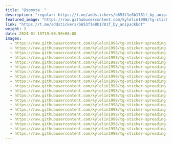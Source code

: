 ```yaml
---
title: "@somyta ."
description: "regular: https://t.me/addstickers/b653f1e8b1781f_by_anipackbot"
featured_image: "https://raw.githubusercontent.com/kylelin1998/tg-sticker-spreading-worldwide-images/main/img/3f9116d3-3ddb-484a-9505-4c821f41b71b.jpg"
link: "https://t.me/addstickers/b653f1e8b1781f_by_anipackbot"
weight: 3
date: 2024-01-15T19:50:59+08:00
images:
  - https://raw.githubusercontent.com/kylelin1998/tg-sticker-spreading-worldwide-images/main/img/3f9116d3-3ddb-484a-9505-4c821f41b71b.jpg
  - https://raw.githubusercontent.com/kylelin1998/tg-sticker-spreading-worldwide-images/main/img/ab83510c-38cf-419a-a89a-cc6e55b957d7.jpg
  - https://raw.githubusercontent.com/kylelin1998/tg-sticker-spreading-worldwide-images/main/img/869d2801-61fc-4c7e-8ee9-34a4c083cf32.jpg
  - https://raw.githubusercontent.com/kylelin1998/tg-sticker-spreading-worldwide-images/main/img/b4484678-60a8-4393-993d-7325b80bb74a.jpg
  - https://raw.githubusercontent.com/kylelin1998/tg-sticker-spreading-worldwide-images/main/img/3ca985ee-0948-4f1a-8966-77fd9b968ff0.jpg
  - https://raw.githubusercontent.com/kylelin1998/tg-sticker-spreading-worldwide-images/main/img/10831353-c7a2-407f-baeb-91889efa6f96.jpg
  - https://raw.githubusercontent.com/kylelin1998/tg-sticker-spreading-worldwide-images/main/img/00444207-cf4e-4b69-bc38-ecacd5d1405d.jpg
  - https://raw.githubusercontent.com/kylelin1998/tg-sticker-spreading-worldwide-images/main/img/6f70bccf-73c2-464a-bb15-6de7d7d0dc39.jpg
  - https://raw.githubusercontent.com/kylelin1998/tg-sticker-spreading-worldwide-images/main/img/4e448137-6c26-4475-9ece-7046161af0ad.jpg
  - https://raw.githubusercontent.com/kylelin1998/tg-sticker-spreading-worldwide-images/main/img/ed3d2ffd-0bff-4c72-8390-0f08dc831dc4.jpg
  - https://raw.githubusercontent.com/kylelin1998/tg-sticker-spreading-worldwide-images/main/img/49aa9977-4c68-488a-bbc7-75f78900149e.jpg
  - https://raw.githubusercontent.com/kylelin1998/tg-sticker-spreading-worldwide-images/main/img/8297c3cd-2637-4a35-8874-2c89b2527e64.jpg
  - https://raw.githubusercontent.com/kylelin1998/tg-sticker-spreading-worldwide-images/main/img/070d7033-b520-4401-b077-74cf3f7d406c.jpg
  - https://raw.githubusercontent.com/kylelin1998/tg-sticker-spreading-worldwide-images/main/img/f7a2e408-a3f2-4936-a892-223e214598b9.jpg
  - https://raw.githubusercontent.com/kylelin1998/tg-sticker-spreading-worldwide-images/main/img/be714768-9057-449f-a264-6499b2a904d1.jpg
  - https://raw.githubusercontent.com/kylelin1998/tg-sticker-spreading-worldwide-images/main/img/6ed66a4d-dbe5-4b15-ad1a-77dc928d2992.jpg
  - https://raw.githubusercontent.com/kylelin1998/tg-sticker-spreading-worldwide-images/main/img/d54575e7-8349-4744-9607-834a0ca20121.jpg
  - https://raw.githubusercontent.com/kylelin1998/tg-sticker-spreading-worldwide-images/main/img/b0d7d5a5-7faf-4bdc-84ea-14b2b63f608e.jpg
  - https://raw.githubusercontent.com/kylelin1998/tg-sticker-spreading-worldwide-images/main/img/8b612262-c0d6-4c88-b170-b9ac81a9183e.jpg
  - https://raw.githubusercontent.com/kylelin1998/tg-sticker-spreading-worldwide-images/main/img/3d1fd15d-b9db-4f1d-a50f-19537486218f.jpg
---
```

